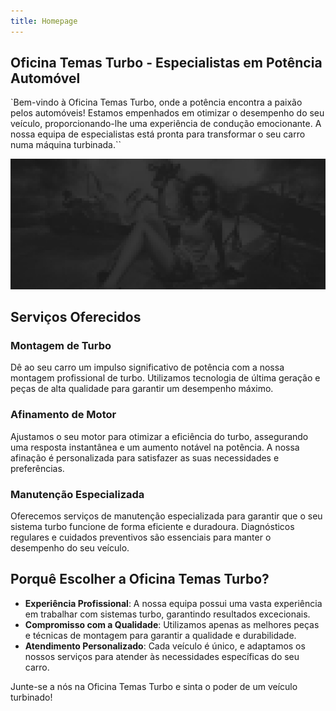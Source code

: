```yaml
---
title: Homepage
---
```


Oficina Temas Turbo - Especialistas em Potência Automóvel
---------------------------------------------------------

`Bem-vindo à Oficina Temas Turbo, onde a potência encontra a paixão pelos automóveis! Estamos empenhados em otimizar o desempenho do seu veículo, proporcionando-lhe uma experiência de condução emocionante. A nossa equipa de especialistas está pronta para transformar o seu carro numa máquina turbinada.``

![Slider1](../../static/img/slide-1.jpg)

## Serviços Oferecidos

### Montagem de Turbo

Dê ao seu carro um impulso significativo de potência com a nossa montagem profissional de turbo. Utilizamos tecnologia de última geração e peças de alta qualidade para garantir um desempenho máximo.

### Afinamento de Motor

Ajustamos o seu motor para otimizar a eficiência do turbo, assegurando uma resposta instantânea e um aumento notável na potência. A nossa afinação é personalizada para satisfazer as suas necessidades e preferências.

### Manutenção Especializada

Oferecemos serviços de manutenção especializada para garantir que o seu sistema turbo funcione de forma eficiente e duradoura. Diagnósticos regulares e cuidados preventivos são essenciais para manter o desempenho do seu veículo.

## Porquê Escolher a Oficina Temas Turbo?
- **Experiência Profissional**: A nossa equipa possui uma vasta experiência em trabalhar com sistemas turbo, garantindo resultados excecionais.
- **Compromisso com a Qualidade**: Utilizamos apenas as melhores peças e técnicas de montagem para garantir a qualidade e durabilidade.
- **Atendimento Personalizado**: Cada veículo é único, e adaptamos os nossos serviços para atender às necessidades específicas do seu carro.



Junte-se a nós na Oficina Temas Turbo e sinta o poder de um veículo turbinado!
